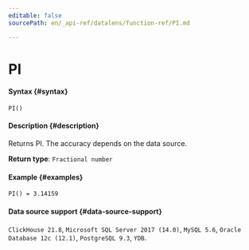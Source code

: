 ```yaml
---
editable: false
sourcePath: en/_api-ref/datalens/function-ref/PI.md

---
```


# PI



#### Syntax {#syntax}


```
PI()
```

#### Description {#description}
Returns PI. The accuracy depends on the data source.

**Return type**: `Fractional number`

#### Example {#examples}

```
PI() = 3.14159
```


#### Data source support {#data-source-support}

`ClickHouse 21.8`, `Microsoft SQL Server 2017 (14.0)`, `MySQL 5.6`, `Oracle Database 12c (12.1)`, `PostgreSQL 9.3`, `YDB`.
